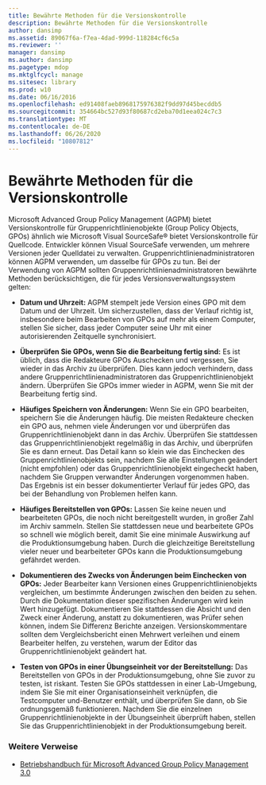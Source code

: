 ```yaml
---
title: Bewährte Methoden für die Versionskontrolle
description: Bewährte Methoden für die Versionskontrolle
author: dansimp
ms.assetid: 89067f6a-f7ea-4dad-999d-118284cf6c5a
ms.reviewer: ''
manager: dansimp
ms.author: dansimp
ms.pagetype: mdop
ms.mktglfcycl: manage
ms.sitesec: library
ms.prod: w10
ms.date: 06/16/2016
ms.openlocfilehash: ed91408faeb8968175976382f9dd97d45becddb5
ms.sourcegitcommit: 354664bc527d93f80687cd2eba70d1eea024c7c3
ms.translationtype: MT
ms.contentlocale: de-DE
ms.lasthandoff: 06/26/2020
ms.locfileid: "10807812"
---
```

# Bewährte Methoden für die Versionskontrolle


Microsoft Advanced Group Policy Management (AGPM) bietet Versionskontrolle für Gruppenrichtlinienobjekte (Group Policy Objects, GPOs) ähnlich wie Microsoft Visual SourceSafe® bietet Versionskontrolle für Quellcode. Entwickler können Visual SourceSafe verwenden, um mehrere Versionen jeder Quelldatei zu verwalten. Gruppenrichtlinienadministratoren können AGPM verwenden, um dasselbe für GPOs zu tun. Bei der Verwendung von AGPM sollten Gruppenrichtlinienadministratoren bewährte Methoden berücksichtigen, die für jedes Versionsverwaltungssystem gelten:

-   **Datum und Uhrzeit:** AGPM stempelt jede Version eines GPO mit dem Datum und der Uhrzeit. Um sicherzustellen, dass der Verlauf richtig ist, insbesondere beim Bearbeiten von GPOs auf mehr als einem Computer, stellen Sie sicher, dass jeder Computer seine Uhr mit einer autorisierenden Zeitquelle synchronisiert.

-   **Überprüfen Sie GPOs, wenn Sie die Bearbeitung fertig sind:** Es ist üblich, dass die Redakteure GPOs Auschecken und vergessen, Sie wieder in das Archiv zu überprüfen. Dies kann jedoch verhindern, dass andere Gruppenrichtlinienadministratoren das Gruppenrichtlinienobjekt ändern. Überprüfen Sie GPOs immer wieder in AGPM, wenn Sie mit der Bearbeitung fertig sind.

-   **Häufiges Speichern von Änderungen:** Wenn Sie ein GPO bearbeiten, speichern Sie die Änderungen häufig. Die meisten Redakteure checken ein GPO aus, nehmen viele Änderungen vor und überprüfen das Gruppenrichtlinienobjekt dann in das Archiv. Überprüfen Sie stattdessen das Gruppenrichtlinienobjekt regelmäßig in das Archiv, und überprüfen Sie es dann erneut. Das Detail kann so klein wie das Einchecken des Gruppenrichtlinienobjekts sein, nachdem Sie alle Einstellungen geändert (nicht empfohlen) oder das Gruppenrichtlinienobjekt eingecheckt haben, nachdem Sie Gruppen verwandter Änderungen vorgenommen haben. Das Ergebnis ist ein besser dokumentierter Verlauf für jedes GPO, das bei der Behandlung von Problemen helfen kann.

-   **Häufiges Bereitstellen von GPOs:** Lassen Sie keine neuen und bearbeiteten GPOs, die noch nicht bereitgestellt wurden, in großer Zahl im Archiv sammeln. Stellen Sie stattdessen neue und bearbeitete GPOs so schnell wie möglich bereit, damit Sie eine minimale Auswirkung auf die Produktionsumgebung haben. Durch die gleichzeitige Bereitstellung vieler neuer und bearbeiteter GPOs kann die Produktionsumgebung gefährdet werden.

-   **Dokumentieren des Zwecks von Änderungen beim Einchecken von GPOs:** Jeder Bearbeiter kann Versionen eines Gruppenrichtlinienobjekts vergleichen, um bestimmte Änderungen zwischen den beiden zu sehen. Durch die Dokumentation dieser spezifischen Änderungen wird kein Wert hinzugefügt. Dokumentieren Sie stattdessen die Absicht und den Zweck einer Änderung, anstatt zu dokumentieren, was Prüfer sehen können, indem Sie Differenz Berichte anzeigen. Versionskommentare sollten dem Vergleichsbericht einen Mehrwert verleihen und einem Bearbeiter helfen, zu verstehen, warum der Editor das Gruppenrichtlinienobjekt geändert hat.

-   **Testen von GPOs in einer Übungseinheit vor der Bereitstellung:** Das Bereitstellen von GPOs in der Produktionsumgebung, ohne Sie zuvor zu testen, ist riskant. Testen Sie GPOs stattdessen in einer Lab-Umgebung, indem Sie Sie mit einer Organisationseinheit verknüpfen, die Testcomputer und-Benutzer enthält, und überprüfen Sie dann, ob Sie ordnungsgemäß funktionieren. Nachdem Sie die einzelnen Gruppenrichtlinienobjekte in der Übungseinheit überprüft haben, stellen Sie das Gruppenrichtlinienobjekt in der Produktionsumgebung bereit.

### Weitere Verweise

-   [Betriebshandbuch für Microsoft Advanced Group Policy Management 3.0](operations-guide-for-microsoft-advanced-group-policy-management-30-agpm30ops.md)

 

 





